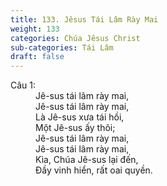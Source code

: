 ```yaml
---
title: 133. Jêsus Tái Lâm Rày Mai
weight: 133
categories: Chúa Jêsus Christ
sub-categories: Tái Lâm
draft: false
---
```

<dl><dt>Câu 1:</dt><dd data-verse="1">Jê-sus tái lâm rày mai, <br/>Jê-sus tái lâm rày mai, <br/>Là Jê-sus xưa tái hồi, <br/>Một Jê-sus ấy thôi; <br/>Jê-sus tái lâm rày mai, <br/>Jê-sus tái lâm rày mai, <br/>Kìa, Chúa Jê-sus lại đến, <br/>Đầy vinh hiển, rất oai quyền. </dd></dl>